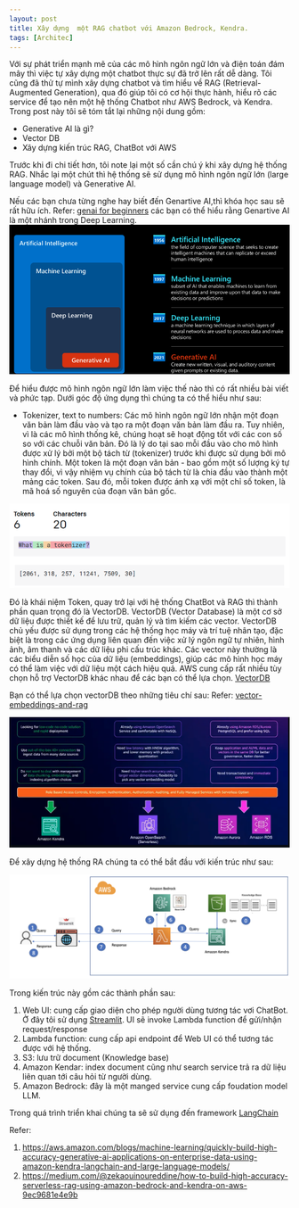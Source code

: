 ```yaml
---
layout: post
title: Xây dựng  một RAG chatbot với Amazon Bedrock, Kendra.
tags: [Architec]
---
```


Với sự phát triển mạnh mẽ của các mô hình ngôn ngữ lớn và điện toán đám mây thì việc tự xây dựng một chatbot thực sự đã trở lên rất dễ dàng.
Tôi cũng đã thử tự mình xây dựng chatbot và tìm hiểu về RAG (Retrieval-Augmented Generation), qua đó giúp tôi có cơ hội thực hành, hiểu rõ các 
service để tạo nên một hệ thống Chatbot như AWS Bedrock, và Kendra. Trong post này tôi sẽ tóm tắt lại những nội dung gồm:

- Generative AI là gì?
- Vector DB
- Xây dựng kiến trúc RAG, ChatBot với AWS

Trước khi đi chi tiết hơn, tôi note lại một số cần chú ý khi xây dựng hệ thống RAG. 
Nhắc lại một chút thì hệ thống sẽ sử dụng mô hình ngôn ngữ lớn (large language model) và Generative AI.

Nếu các bạn chưa từng nghe hay biết đến Genartive AI,thì khóa học sau sẽ rất hữu ích.
Refer: [genai for beginners](https://github.com/microsoft/generative-ai-for-beginners/tree/main/01-introduction-to-genai)
các bạn có thể hiểu rằng Genartive AI là một nhánh trong Deep Learning.
<img src="/assets/img/GenAI.png">

Để hiểu được mô hình ngôn ngữ lớn làm việc thế nào thì có rất nhiều bài viết và phức tạp. Dưới góc độ ứng dụng thì chúng ta có thể hiểu như sau:
- Tokenizer, text to numbers:
Các mô hình ngôn ngữ lớn nhận một đoạn văn bản làm đầu vào và tạo ra một đoạn văn bản làm đầu ra. Tuy nhiên, vì là các mô hình thống kê, chúng hoạt sẽ hoạt động tốt với các con số so với các chuỗi văn bản. Đó là lý do tại sao mỗi đầu vào cho mô hình được xử lý bởi một bộ tách từ (tokenizer) trước khi được sử dụng bởi mô hình chính. Một token là một đoạn văn bản - bao gồm một số lượng ký tự thay đổi, vì vậy nhiệm vụ chính của bộ tách từ là chia đầu vào thành một mảng các token. Sau đó, mỗi token được ánh xạ với một chỉ số token, là mã hoá số nguyên của đoạn văn bản gốc.

<img src="/assets/img/Token.png">

Đó là khái niệm Token, quay trở lại với hệ thống ChatBot và RAG thì thành phần quan trọng đó là VectorDB. VectorDB (Vector Database) là một cơ sở dữ liệu được thiết kế để lưu trữ, quản lý và tìm kiếm các vector. VectorDB chủ yếu được sử dụng trong các hệ thống học máy và trí tuệ nhân tạo, đặc biệt là trong các ứng dụng liên quan đến việc xử lý ngôn ngữ tự nhiên, hình ảnh, âm thanh và các dữ liệu phi cấu trúc khác. Các vector này thường là các biểu diễn số học của dữ liệu (embeddings), giúp các mô hình học máy có thể làm việc với dữ liệu một cách hiệu quả. AWS cung cấp rất nhiều tùy chọn hỗ trợ VectorDB khác nhau để các bạn có thể lựa chọn.
[VectorDB](https://aws.amazon.com/what-is/vector-databases/)

Bạn có thể lựa chọn vectorDB theo những tiêu chí sau:
Refer: [vector-embeddings-and-rag](https://community.aws/content/2gvh8oJzNrM4vxdZDd903zcEFJc/vector-embeddings-and-rag-demystified-2?lang=en#)

<img src="/assets/img/vectorDB.png">

Để xây dựng hệ thống RA chúng ta có thể bắt đầu với kiến trúc như sau:

<img src="/assets/img/RAG_Architecture.png">

Trong kiến trúc này gồm các thành phần sau: 

1. Web UI: cung cấp giao diện cho phép người dùng tương tác vơi ChatBot. Ở đây tôi sử dụng [Streamlit](https://streamlit.io). UI sẽ invoke Lambda function để gửi/nhận request/response
2. Lambda function: cung cấp api endpoint để Web UI có thể tương tác được với hệ thống.
3. S3: lưu trữ document (Knowledge base)
4. Amazon Kendar: index document cũng như search service trả ra dữ liệu liên quan tới câu hỏi từ người dùng.
5. Amazon Bedrock: đây là một manged service cung cấp foudation model LLM.

Trong quá trình triển khai chúng ta sẽ sử dụng đến framework [LangChain](https://python.langchain.com/v0.2/docs/introduction/)




Refer: 
1. https://aws.amazon.com/blogs/machine-learning/quickly-build-high-accuracy-generative-ai-applications-on-enterprise-data-using-amazon-kendra-langchain-and-large-language-models/
2. https://medium.com/@zekaouinoureddine/how-to-build-high-accuracy-serverless-rag-using-amazon-bedrock-and-kendra-on-aws-9ec9681e4e9b










